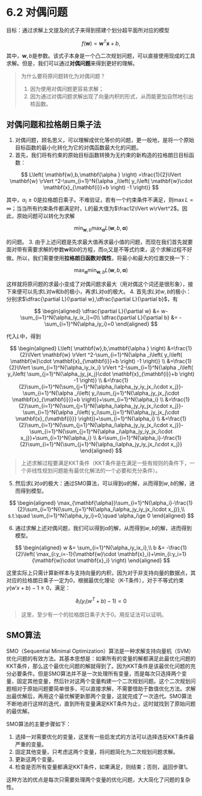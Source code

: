 # 6.2 对偶问题

目标：通过求解上文提及的式子来得到搭建个划分超平面所对应的模型

$$
   f(\textbf{w})=\textbf{w}^T\textbf{x}+b,
$$

其中，$\textbf{w},b$是参数。该式子本身是一个凸二次规划问题，可以直接使用现成的工具求解。但是，我们可以通过**对偶问题**来得到更好的理解。

> 为什么要将原问题转化为对偶问题？
>
> 1. 因为使用对偶问题更容易求解；
> 2. 因为通过对偶问题求解出现了向量内积的形式，从而能更加自然地引出核函数。

## 对偶问题和拉格朗日乘子法
1. 对偶问题，顾名思义，可以理解成优化等价的问题，更一般地，是将一个原始目标函数的最小化转化为它的对偶函数最大化的问题。
2. 首先，我们将有约束的原始目标函数转换为无约束的新构造的拉格朗日目标函数：
   
$$
   L\left( \mathbf{w},b,\mathbf{\alpha } \right) =\frac{1}{2}\lVert \mathbf{w} \rVert ^2-\sum_{i=1}^N{\alpha _i\left( y_i\left( \mathbf{w}\cdot \mathbf{x}_{\mathbf{i}}+b \right) -1 \right)} 
$$
   
   其中，$\alpha_i\ge 0$是拉格朗日乘子。不难验证，若有一个约束条件不满足，则$\max L=\infty$；当当所有约束条件都满足时，L的最大值为$\frac12\lVert w\rVert^2$。因此，原始问题可以转化为求解
   
$$
   \min_{\mathbf{w},b}\max_{\mathbf{\alpha}}L\left( \mathbf{w},b,\mathbf{\alpha } \right)
$$

   的问题。
3. 由于上述问题是先求最大值再求最小值的问题，而现在我们首先就要面对带有需要求解的参数$\mathbf{w}$和$b$的方程，而$\alpha_i$​又是不等式约束，这个求解过程不好做。所以，我们需要使用**拉格朗日函数对偶性**，将最小和最大的位置交换一下：
   
$$
   \max_{\mathbf{\alpha}}\min_{\mathbf{w},b}L\left( \mathbf{w},b,\mathbf{\alpha } \right)
$$

   这样就将原问题的求最小变成了对偶问题求最大（用对偶这个词还是很形象），接下来便可以先求L对w和b的极小，再求L对α的极大。
4. 首先求$L$对$w,b$的极小：分别求$\dfrac{\partial L}{\partial w},\dfrac{\partial L}{\partial b}$，有
   
$$
   \begin{aligned}
   \dfrac{\partial L}{\partial w} &= w-\sum_{i=1}^N{\alpha_iy_ix_i}=0\\
   \dfrac{\partial L}{\partial b} &= -\sum_{i=1}^N{\alpha_iy_i}=0
   \end{aligned}
$$

   代入$L$中，得到
   
$$
   \begin{aligned}
   L\left( \mathbf{w},b,\mathbf{\alpha } \right) &=\frac{1}{2}\lVert \mathbf{w} \rVert ^2-\sum_{i=1}^N{\alpha _i\left( y_i\left( \mathbf{w}\cdot \mathbf{x}_{\mathbf{i}}+b \right) -1 \right)} \\
   &=\frac{1}{2}\lVert \sum_{i=1}^N{\alpha_iy_ix_i} \rVert ^2-\sum_{i=1}^N{\alpha _i\left( y_i\left( \sum_{j=1}^N{\alpha_jy_jx_j}\cdot \mathbf{x}_{\mathbf{i}}+b \right) -1 \right)} \\
   &=\frac{1}{2}\sum_{i=1}^N{\sum_{j=1}^N{\alpha_i\alpha_jy_iy_jx_i\cdot x_j}}-\sum_{i=1}^N{\alpha _i\left( y_i\sum_{j=1}^N{\alpha_jy_jx_j\cdot \mathbf{x}_{\mathbf{i}}}+b \right)}+\sum_{i=1}^N{\alpha_i} \\
   &=\frac{1}{2}\sum_{i=1}^N{\sum_{j=1}^N{\alpha_i\alpha_jy_iy_jx_i\cdot x_j}}-\sum_{i=1}^N{\alpha _i\left( y_i\sum_{j=1}^N{\alpha_jy_jx_j\cdot \mathbf{x}_{\mathbf{i}}} \right)}+\sum_{i=1}^N{\alpha_i} \\
   &=\frac{1}{2}\sum_{i=1}^N{\sum_{j=1}^N{\alpha_i\alpha_jy_iy_jx_i\cdot x_j}}-\sum_{i=1}^N{\sum_{j=1}^N{\alpha _i\alpha_jy_iy_jx_i\cdot x_j}}+\sum_{i=1}^N{\alpha_i} \\
   &=\sum_{i=1}^N{\alpha_i}-\frac{1}{2}\sum_{i=1}^N{\sum_{j=1}^N{\alpha_i\alpha_jy_iy_jx_i\cdot x_j}}
   \end{aligned}
$$
   
   > 上述求解过程要满足KKT条件（KKT条件是在满足一些有规则的条件下，一个非线性规划问题能有最优化解法的一个必要和充分条件）。
5. 然后求$L$对$\alpha$的极大：通过SMO算法，可以得到$\alpha$的解，从而得到$w,b$​的解，进而得到模型。
   
$$
   \begin{aligned}
    \max_{\mathbf{\alpha}}\sum_{i=1}^N{\alpha_i}-\frac{1}{2}\sum_{i=1}^N{\sum_{j=1}^N{\alpha_i\alpha_jy_iy_jx_i\cdot x_j}},\\ s.t.\quad \sum_{i=1}^N{\alpha_iy_i}=0,\quad \alpha_i\ge 0
   \end{aligned}
$$

6. 通过求解上述对偶问题，我们可以得到$\alpha$的解，从而得到$w,b$​的解，进而得到模型。
   
$$
   \begin{aligned}
      w &= \sum_{i=1}^N{\alpha_iy_ix_i},\\
      b &= -\frac{1}{2}\left( \max_{i:y_i=-1}{\mathbf{w}\cdot \mathbf{x}_i}+\min_{i:y_i=1}{\mathbf{w}\cdot \mathbf{x}_i} \right)
   \end{aligned}
$$

   这里实际上只需计算新样本与支持向量的内积，因为对于非支持向量的数据点，其对应的拉格朗日乘子一定为0，根据最优化理论（K-T条件），对于不等式约束$y(w'x+b)-1\ge0$，满足：
   
$$
   \partial_i\left(y_i(w^T+b)-1\right)=0
$$
   
   > 这里，至少有一个的拉格朗日乘子大于0。用反证法可以证明。

## SMO算法

SMO（Sequential Minimal Optimization）算法是一种求解支持向量机（SVM）优化问题的有效方法。其基本思想是：如果所有的变量的解都满足此最优化问题的KKT条件，那么这个最优化问题的解就得到了。因为KKT条件是该最优化问题的充分必要条件。但是SMO算法并不是一次处理所有变量，而是每次只选择两个变量，固定其他变量，然后针对这两个变量构建一个二次规划问题。这个二次规划问题相对于原始问题要简单很多，可以直接求解，不需要借助于数值优化方法。求解出最优解后，再用这个最优解更新那两个变量，这就完成了一次迭代。SMO算法不断地进行这样的迭代，直到所有变量满足KKT条件为止，这时就找到了原始问题的最优解。

SMO算法的主要步骤如下：

1. 选择一对需要优化的变量，这里有一些启发式的方法可以选择违反KKT条件最严重的变量。
2. 固定其他变量，只考虑这两个变量，将问题简化为二次规划问题求解。
3. 更新这两个变量。
4. 检查是否所有变量都满足KKT条件，如果满足，则结束；否则，返回步骤1。

这种方法的优点是每次只需要处理两个变量的优化问题，大大简化了问题的复杂性。